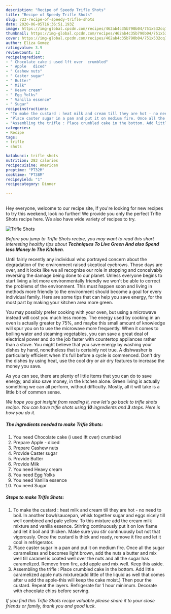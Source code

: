 ```yaml
---
description: "Recipe of Speedy Trifle Shots"
title: "Recipe of Speedy Trifle Shots"
slug: 723-recipe-of-speedy-trifle-shots
date: 2020-06-05T16:36:51.193Z
image: https://img-global.cpcdn.com/recipes/462ab4c35b790b04/751x532cq70/trifle-shots-recipe-main-photo.jpg
thumbnail: https://img-global.cpcdn.com/recipes/462ab4c35b790b04/751x532cq70/trifle-shots-recipe-main-photo.jpg
cover: https://img-global.cpcdn.com/recipes/462ab4c35b790b04/751x532cq70/trifle-shots-recipe-main-photo.jpg
author: Eliza Gomez
ratingvalue: 3.9
reviewcount: 12
recipeingredient:
- " Chocolate cake i used lft over  crumbled"
- " Apple   diced"
- " Cashew nuts"
- " Caster sugar"
- " Butter"
- " Milk"
- " Heavy cream"
- " Egg Yolks"
- " Vanilla essence"
- " Sugar"
recipeinstructions:
- "To make the custard : heat milk and cream till they are hot - no need to boil. In another bowl/saucepan, whisk together sugar and eggs nicely till well combined and pale yellow. To this mixture add the cream milk mixture and vanilla essence. Stirring continuously put it on low flame and let it boil and thicken. Make sure you stir continuously but not that vigorously. Once the custard is thick and ready, remove it fire and let it cool in refrigerator."
- "Place caster sugar in a pan and put it on medium fire. Once all the sugar caramelizes and becomes light brown, add the nuts a butter and mix well till caramel is coated well over the nuts and all the sugar has caramelized. Remove from fire, add apple and mix well. Keep this aside."
- "Assembling the trifle : Place crumbled cake in the bottom. Add little caramelized apple nuts mixture(add little of the liquid as well that comes after u add the apple-this will keep the cake moist.) Then pour the custard. Repeat the layers. Refrigerate for 1 hour minimum. Decorate with chocolate chips before serving."
categories:
- Recipe
tags:
- trifle
- shots

katakunci: trifle shots 
nutrition: 283 calories
recipecuisine: American
preptime: "PT32M"
cooktime: "PT38M"
recipeyield: "1"
recipecategory: Dinner

---
```

<br>
Hey everyone, welcome to our recipe site, If you're looking for new recipes to try this weekend, look no further! We provide you only the perfect Trifle Shots recipe here. We also have wide variety of recipes to try.
<br>


![Trifle Shots](https://img-global.cpcdn.com/recipes/462ab4c35b790b04/751x532cq70/trifle-shots-recipe-main-photo.jpg)

<i>Before you jump to Trifle Shots recipe, you may want to read this short interesting healthy tips about 
<strong>Techniques To Live Green And also Spend less Money In The Kitchen</strong>.</i>
</br>

Until fairly recently any individual who portrayed concern about the degradation of the environment raised skeptical eyebrows. Those days are over, and it looks like we all recognize our role in stopping and conceivably reversing the damage being done to our planet. Unless everyone begins to start living a lot more environmentally friendly we won't be able to correct the problems of the environment. This must happen soon and living in methods more friendly to the environment should become a goal for every individual family. Here are some tips that can help you save energy, for the most part by making your kitchen area more green.

You may possibly prefer cooking with your oven, but using a microwave instead will cost you much less money. The energy used by cooking in an oven is actually greater by 75%, and maybe this small amount of knowledge will spur you on to use the microwave more frequently. When it comes to boiling water and steaming vegetables, you can save a great deal of electrical power and do the job faster with countertop appliances rather than a stove. You might believe that you save energy by washing your dishes by hand, nonetheless that is certainly not true. A dishwasher is particularly efficient when it's full before a cycle is commenced. Don't dry the dishes by using heat, use the cool dry or air dry features to increase the money you save.

As you can see, there are plenty of little items that you can do to save energy, and also save money, in the kitchen alone. Green living is actually something we can all perform, without difficulty. Mostly, all it will take is a little bit of common sense.


<i>We hope you got insight from reading it, now let's go back to trifle shots recipe. You can have trifle shots using <strong>10</strong> ingredients and <strong>3</strong> steps. Here is how you do it.
</i>

##### The ingredients needed to make Trifle Shots:

1. You need  Chocolate cake (i used lft over)  crumbled
1. Prepare  Apple -  diced
1. Prepare  Cashew nuts
1. Provide  Caster sugar
1. Provide  Butter
1. Provide  Milk
1. You need  Heavy cream
1. You need  Egg Yolks
1. You need  Vanilla essence
1. You need  Sugar


##### Steps to make Trifle Shots:

1. To make the custard : heat milk and cream till they are hot - no need to boil. In another bowl/saucepan, whisk together sugar and eggs nicely till well combined and pale yellow. To this mixture add the cream milk mixture and vanilla essence. Stirring continuously put it on low flame and let it boil and thicken. Make sure you stir continuously but not that vigorously. Once the custard is thick and ready, remove it fire and let it cool in refrigerator.
1. Place caster sugar in a pan and put it on medium fire. Once all the sugar caramelizes and becomes light brown, add the nuts a butter and mix well till caramel is coated well over the nuts and all the sugar has caramelized. Remove from fire, add apple and mix well. Keep this aside.
1. Assembling the trifle : Place crumbled cake in the bottom. Add little caramelized apple nuts mixture(add little of the liquid as well that comes after u add the apple-this will keep the cake moist.) Then pour the custard. Repeat the layers. Refrigerate for 1 hour minimum. Decorate with chocolate chips before serving.


<i>If you find this Trifle Shots recipe valuable please share it to your close friends or family, thank you and good luck.</i>
